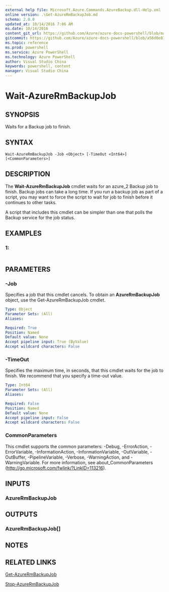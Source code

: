 ```yaml
---
external help file: Microsoft.Azure.Commands.AzureBackup.dll-Help.xml
online version: .\Get-AzureRmBackupJob.md
schema: 2.0.0
updated_at: 10/14/2016 7:06 AM
ms.date: 10/14/2016
content_git_url: https://github.com/Azure/azure-docs-powershell/blob/master/azureps-cmdlets-docs/ResourceManager/AzureRM.Backup/v1.0/CmdletMDs/Wait-AzureRmBackupJob.md
gitcommit: https://github.com/Azure/azure-docs-powershell/blob/a56d0e01e65c2c33aa2af13dd29addc94ead6e88/azureps-cmdlets-docs/ResourceManager/AzureRM.Backup/v1.0/CmdletMDs/Wait-AzureRmBackupJob.md
ms.topic: reference
ms.prod: powershell
ms.service: Azure PowerShell
ms.technology: Azure PowerShell
author: Visual Studio China
keywords: powershell, content
manager: Visual Studio China
---
```


# Wait-AzureRmBackupJob

## SYNOPSIS
Waits for a Backup job to finish.

## SYNTAX

```
Wait-AzureRmBackupJob -Job <Object> [-TimeOut <Int64>] [<CommonParameters>]
```

## DESCRIPTION
The **Wait-AzureRmBackupJob** cmdlet waits for an azure_2 Backup job to finish.
Backup jobs can take a long time.
If you run a backup job as part of a script, you may want to force the script to wait for job to finish before it continues to other tasks.

A script that includes this cmdlet can be simpler than one that polls the Backup service for the job status.

## EXAMPLES

### 1:
```

```

## PARAMETERS

### -Job
Specifies a job that this cmdlet cancels.
To obtain an **AzureRmBackupJob** object, use the Get-AzureRmBackupJob cmdlet.

```yaml
Type: Object
Parameter Sets: (All)
Aliases: 

Required: True
Position: Named
Default value: None
Accept pipeline input: True (ByValue)
Accept wildcard characters: False
```

### -TimeOut
Specifies the maximum time, in seconds, that this cmdlet waits for the job to finish.
We recommend that you specify a time-out value.

```yaml
Type: Int64
Parameter Sets: (All)
Aliases: 

Required: False
Position: Named
Default value: None
Accept pipeline input: False
Accept wildcard characters: False
```

### CommonParameters
This cmdlet supports the common parameters: -Debug, -ErrorAction, -ErrorVariable, -InformationAction, -InformationVariable, -OutVariable, -OutBuffer, -PipelineVariable, -Verbose, -WarningAction, and -WarningVariable. For more information, see about_CommonParameters (http://go.microsoft.com/fwlink/?LinkID=113216).

## INPUTS

### AzureRmBackupJob

## OUTPUTS

### AzureRmBackupJob[]

## NOTES

## RELATED LINKS

[Get-AzureRmBackupJob](.\Get-AzureRmBackupJob.md)

[Stop-AzureRmBackupJob](.\Stop-AzureRmBackupJob.md)

